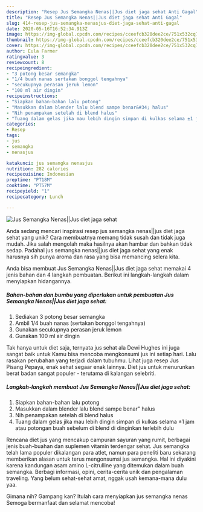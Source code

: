 ```yaml
---
description: "Resep Jus Semangka Nenas||Jus diet jaga sehat Anti Gagal"
title: "Resep Jus Semangka Nenas||Jus diet jaga sehat Anti Gagal"
slug: 414-resep-jus-semangka-nenasjus-diet-jaga-sehat-anti-gagal
date: 2020-05-16T16:52:34.913Z
image: https://img-global.cpcdn.com/recipes/cceefcb320dee2ce/751x532cq70/jus-semangka-nenasjus-diet-jaga-sehat-foto-resep-utama.jpg
thumbnail: https://img-global.cpcdn.com/recipes/cceefcb320dee2ce/751x532cq70/jus-semangka-nenasjus-diet-jaga-sehat-foto-resep-utama.jpg
cover: https://img-global.cpcdn.com/recipes/cceefcb320dee2ce/751x532cq70/jus-semangka-nenasjus-diet-jaga-sehat-foto-resep-utama.jpg
author: Eula Farmer
ratingvalue: 3
reviewcount: 8
recipeingredient:
- "3 potong besar semangka"
- "1/4 buah nanas sertakan bonggol tengahnya"
- "secukupnya perasan jeruk lemon"
- "100 ml air dingin"
recipeinstructions:
- "Siapkan bahan-bahan lalu potong"
- "Masukkan dalam blender lalu blend sampe benar&#34; halus"
- "Nih penampakan setelah di blend halus"
- "Tuang dalam gelas jika mau lebih dingin simpan di kulkas selama ±1 jam atau potongan buah sebelum di blend di dinginkan terlebih dulu"
categories:
- Resep
tags:
- jus
- semangka
- nenasjus

katakunci: jus semangka nenasjus 
nutrition: 282 calories
recipecuisine: Indonesian
preptime: "PT18M"
cooktime: "PT57M"
recipeyield: "1"
recipecategory: Lunch

---
```



![Jus Semangka Nenas||Jus diet jaga sehat](https://img-global.cpcdn.com/recipes/cceefcb320dee2ce/751x532cq70/jus-semangka-nenasjus-diet-jaga-sehat-foto-resep-utama.jpg)

Anda sedang mencari inspirasi resep jus semangka nenas||jus diet jaga sehat yang unik? Cara membuatnya memang tidak susah dan tidak juga mudah. Jika salah mengolah maka hasilnya akan hambar dan bahkan tidak sedap. Padahal jus semangka nenas||jus diet jaga sehat yang enak harusnya sih punya aroma dan rasa yang bisa memancing selera kita.


 Anda bisa membuat Jus Semangka Nenas||Jus diet jaga sehat memakai 4 jenis bahan dan 4 langkah pembuatan. Berikut ini langkah-langkah dalam menyiapkan hidangannya.

<!--inarticleads1-->

##### Bahan-bahan dan bumbu yang diperlukan untuk pembuatan Jus Semangka Nenas||Jus diet jaga sehat:

1. Sediakan 3 potong besar semangka
1. Ambil 1/4 buah nanas (sertakan bonggol tengahnya)
1. Gunakan secukupnya perasan jeruk lemon
1. Gunakan 100 ml air dingin


Tak hanya untuk diet saja, ternyata jus sehat ala Dewi Hughes ini juga sangat baik untuk Kamu bisa mencoba mengkonsumi jus ini setiap hari. Lalu rasakan perubahan yang terjadi dalam tubuhmu. Lihat juga resep Jus Pisang Pepaya, enak sehat segaar enak lainnya. Diet jus untuk menurunkan berat badan sangat populer - terutama di kalangan selebriti. 

<!--inarticleads2-->

##### Langkah-langkah membuat Jus Semangka Nenas||Jus diet jaga sehat:

1. Siapkan bahan-bahan lalu potong
1. Masukkan dalam blender lalu blend sampe benar&#34; halus
1. Nih penampakan setelah di blend halus
1. Tuang dalam gelas jika mau lebih dingin simpan di kulkas selama ±1 jam atau potongan buah sebelum di blend di dinginkan terlebih dulu


Rencana diet jus yang mencakup campuran sayuran yang rumit, berbagai jenis buah-buahan dan suplemen vitamin terdengar sehat. Jus semangka telah lama populer dikalangan para atlet, namun para peneliti baru sekarang memberikan alasan untuk terus mengonsumsi jus semangka. Hal ini diyakini karena kandungan asam amino L-citrulline yang ditemukan dalam buah semangka. Berbagi informasi, opini, cerita-cerita unik dan pengalaman traveling. Yang belum sehat-sehat amat, nggak usah kemana-mana dulu yaa. 

Gimana nih? Gampang kan? Itulah cara menyiapkan jus semangka nenas Semoga bermanfaat dan selamat mencoba!
